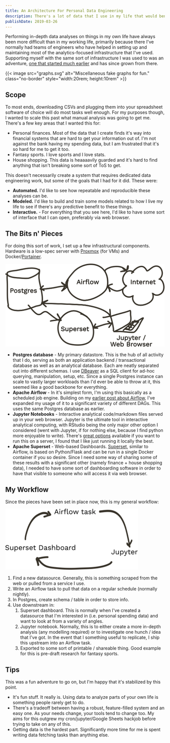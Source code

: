 ```yaml
---
title: An Architecture For Personal Data Engineering
description: There's a lot of data that I use in my life that would benefit from some infrastructure work. Here's hoping to create something that makes this easier for me.
publishDate: 2019-03-26
---
```


Performing in-depth data analyses on things in my own life have always been more difficult than in my working life, primarily because there I've normally had teams of engineers who have helped in setting up and maintaining most of the analytics-focused infrastructure that I've used. Supporting myself with the same sort of infrastructure I was used to was an adventure, [one that started much earlier](/blog/my-very-own-airflow-cluster/) and has since grown from there.

{{< image src="graphs.svg" alt="Miscellaneous fake graphs for fun." class="no-border" style="width:20rem; height:10rem" >}}

## Scope

To most ends, downloading CSVs and plugging them into your spreadsheet software of choice will do most tasks well enough. For my purposes though, I wanted to scale this past what manual analysis was going to get me. There's a few key areas that I wanted this for:

- Personal finances. Most of the data that I create finds it's way into financial systems that are hard to get your information out of. I'm not against the bank having my spending data, but I am frustrated that it's so hard for me to get it too.
- Fantasy sports. I love sports and I love stats.
- House shopping. This data is heaaaavily guarded and it's hard to find anything that isn't breaking some sort of ToS to get.

This doesn't necessarily create a system that requires dedicated data engineering work, but some of the goals that I had for it did. These were:

- **Automated.** I'd like to see how repeatable and reproducible these analyses can be.
- **Modeled.** I'd like to build and train some models related to how I live my life to see if there's any predictive benefit to these things.
- **Interactive.** - For everything that you see here, I'd like to have some sort of interface that I can open, preferably via web browser.

## The Bits n' Pieces

For doing this sort of work, I set up a few infrastructural components. Hardware is a low-spec server with [Proxmox](https://www.proxmox.com/en/) (for VMs) and Docker/[Portainer](https://www.portainer.io/).

<img src="/blog/personal-data-engineering/diagram.svg" style="max-height: 20rem" class="no-border" alt="Diagram of my personal data engineering architecture.">

- **Postgres database** - My primary datastore. This is the hub of all activity that I do, serving as both an application backend / transactional database as well as an analytical database. Each are neatly separated out into different schemas. I use [DBeaver](https://dbeaver.io/) as a SQL client for ad-hoc querying, manipulation, setup, etc. Since a single Postgres instance can scale to vastly larger workloads than I'd ever be able to throw at it, this seemed like a good backbone for everything.
- **Apache Airflow** - In it's simplest form, I'm using this basically as a scheduled job engine. Building on my [earlier post about Airflow]("/blog/my-very-own-airflow-cluster/"), I've expanded my usage of it to a significant variety of different DAGs. This uses the same Postgres database as earlier.
- **Jupyter Notebooks** - Interactive analytical code/markdown files served up in your web browser. Jupyter is the ultimate tool in interactive analytical computing, with RStudio being the only major other option I considered (went with Jupyter, if for nothing else, because I find python more enjoyable to write). There's [great options](https://jupyterhub.readthedocs.io/en/stable/) available if you want to run this on a server, I found that I like just running it locally the best.
- **Apache Superset** - Web-based Dashboards. [Superset](https://superset.incubator.apache.org/installation.html#getting-started), similar to Airflow, is based on Python/Flask and can be run in a single Docker container if you so desire. Since I need some way of sharing some of these results with a significant other (namely finance + house shopping data), I needed to have some sort of dashboarding software in order to have that visible to someone who will access it via web browser.

## My Workflow

Since the pieces have been set in place now, this is my general workflow:

<img src="/blog/personal-data-engineering/process.svg" style="max-height: 12rem" class="no-border" alt="Process workflow from Airflow task to Jupyter notebook and then to Superset dashboard.">

1. Find a new datasource. Generally, this is something scraped from the web or pulled from a service I use.
2. Write an Airflow task to pull that data on a regular schedule (normally nightly).
3. In Postgres, create schema / table in order to store info.
4. Use downstream in:
    1. Superset dashboard. This is normally when I've created a datasource that I'm interested in (i.e. personal spending data) and want to look at from a variety of angles.
    2. Jupyter notebook. Normally, this is to either create a more in-depth analysis (any modelling required) or to investigate one hunch / idea that I've got. In the event that I something useful to replicate, I ship this upstream into an Airflow task.
    3. Exported to some sort of printable / shareable thing. Good example for this is pre-draft research for fantasy sports.

## Tips

This was a fun adventure to go on, but I'm happy that it's stabilized by this point.

- It's fun stuff. It really is. Using data to analyze parts of your own life is something people rarely get to do.
- There's a tradeoff between having a robust, feature-filled system and an easy one. As your needs change, your tools tend to change too. My aims for this outgrew my cron/jupyter/Google Sheets hackjob before trying to take on any of this.
- Getting data is the hardest part. Significantly more time for me is spent writing data fetching tasks than anything else.
